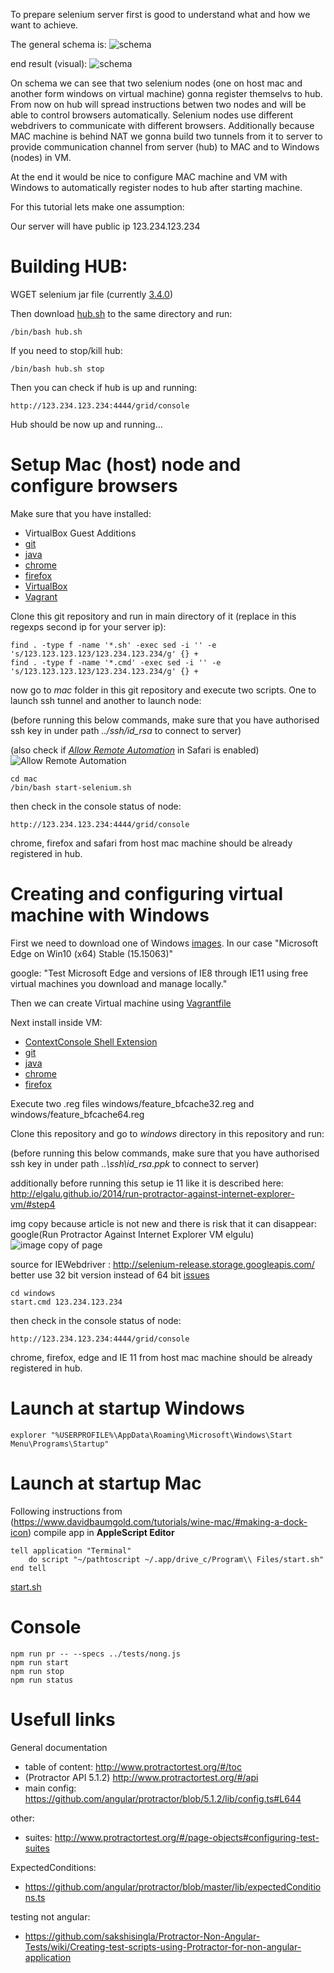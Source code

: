 To prepare selenium server first is good to understand what and how we want to achieve.

The general schema is:
![schema](https://raw.githubusercontent.com/stopsopa/research-protractor/master/doc/schema.png)

end result (visual):
![schema](https://raw.githubusercontent.com/stopsopa/research-protractor/master/doc/desktop.jpg)


On schema we can see that two selenium nodes (one on host mac and another form windows on virtual machine) gonna register themselvs to hub. From now on hub will spread instructions betwen two nodes and will be able to control browsers automatically. 
Selenium nodes use different webdrivers to communicate with different browsers.
Additionally because MAC machine is behind NAT we gonna build two tunnels from it to server to provide communication channel from server (hub) to MAC and to Windows (nodes) in VM.

At the end it would be nice to configure MAC machine and VM with Windows to automatically register nodes to hub after starting machine.

For this tutorial lets make one assumption:

Our server will have public ip 123.234.123.234

# Building HUB:

WGET selenium jar file (currently [3.4.0](http://www.seleniumhq.org/download/))

Then download [hub.sh](https://github.com/stopsopa/research-protractor/blob/master/server/hub.sh) to the same directory and run:

    /bin/bash hub.sh 
    
If you need to stop/kill hub:
    
    /bin/bash hub.sh stop
    
Then you can check if hub is up and running:

    http://123.234.123.234:4444/grid/console
    
Hub should be now up and running... 
   
# Setup Mac (host) node and configure browsers   
  
Make sure that you have installed:

- VirtualBox Guest Additions
- [git](https://git-scm.com/) 
- [java](https://java.com/en/download/manual.jsp) 
- [chrome](https://www.google.com/chrome/browser/desktop/index.html)
- [firefox](https://www.mozilla.org/en-GB/firefox/new/)
- [VirtualBox](https://www.virtualbox.org/wiki/Downloads)
- [Vagrant](https://www.vagrantup.com/downloads.html)
   
Clone this git repository and run in main directory of it (replace in this regexps second ip for your server ip):
  
   
    find . -type f -name '*.sh' -exec sed -i '' -e 's/123.123.123.123/123.234.123.234/g' {} +
    find . -type f -name '*.cmd' -exec sed -i '' -e 's/123.123.123.123/123.234.123.234/g' {} +
   
now go to *mac* folder in this git repository and execute two scripts. One to launch ssh tunnel and another to launch node:

(before running this below commands, make sure that you have authorised ssh key in under path *../ssh/id_rsa* to connect to server)

(also check if [*Allow Remote Automation*](https://webkit.org/blog/6900/webdriver-support-in-safari-10/) in Safari is enabled)
![Allow Remote Automation](https://raw.githubusercontent.com/stopsopa/research-protractor/master/doc/safari-dev.jpg)

    cd mac
    /bin/bash start-selenium.sh 

then check in the console status of node:

    http://123.234.123.234:4444/grid/console
    
chrome, firefox and safari from host mac machine should be already registered in hub.
    
# Creating and configuring virtual machine with Windows
    
First we need to download one of Windows [images](https://developer.microsoft.com/en-us/microsoft-edge/tools/vms/). In our case "Microsoft Edge on Win10 (x64) Stable (15.15063)"
    
google: "Test Microsoft Edge and versions of IE8 through IE11 using free virtual machines you download and manage locally."    
    
Then we can create Virtual machine using [Vagrantfile](https://github.com/stopsopa/research-protractor/blob/master/Vagrantfile)
    
Next install inside VM: 

- [ContextConsole Shell Extension](http://code.kliu.org/cmdopen/)
- [git](https://git-scm.com/) 
- [java](https://java.com/en/download/manual.jsp) 
- [chrome](https://www.google.com/chrome/browser/desktop/index.html)
- [firefox](https://www.mozilla.org/en-GB/firefox/new/)

Execute two .reg files windows/feature_bfcache32.reg and windows/feature_bfcache64.reg


Clone this repository and go to *windows* directory in this repository and run:
    
(before running this below commands, make sure that you have authorised ssh key in under path *..\ssh\id_rsa.ppk* to connect to server)

additionally before running this setup ie 11 like it is described here:
http://elgalu.github.io/2014/run-protractor-against-internet-explorer-vm/#step4

img copy because article is not new and there is risk that it can disappear:
google(Run Protractor Against Internet Explorer VM elgulu)
![image copy of page](https://raw.githubusercontent.com/stopsopa/research-protractor/master/doc/ie11-setup.jpg)

source for IEWebdriver : http://selenium-release.storage.googleapis.com/
better use 32 bit version instead of 64 bit [issues](http://elgalu.github.io/2014/run-protractor-against-internet-explorer-vm/#step5)

    cd windows
    start.cmd 123.234.123.234
    
then check in the console status of node:

    http://123.234.123.234:4444/grid/console
    
chrome, firefox, edge and IE 11 from host mac machine should be already registered in hub.
    
# Launch at startup Windows
    
    explorer "%USERPROFILE%\AppData\Roaming\Microsoft\Windows\Start Menu\Programs\Startup"
    
# Launch at startup Mac
    
Following instructions from (https://www.davidbaumgold.com/tutorials/wine-mac/#making-a-dock-icon) compile app in **AppleScript Editor**

    tell application "Terminal"
        do script "~/pathtoscript ~/.app/drive_c/Program\\ Files/start.sh"
    end tell
    
[start.sh](https://github.com/stopsopa/research-protractor/blob/master/mac/startup.sh)
        
# Console
        
    npm run pr -- --specs ../tests/nong.js
    npm run start
    npm run stop
    npm run status
        
# Usefull links

General documentation

- table of content: http://www.protractortest.org/#/toc
- (Protractor API 5.1.2) http://www.protractortest.org/#/api 
- main config: https://github.com/angular/protractor/blob/5.1.2/lib/config.ts#L644

other:

- suites: http://www.protractortest.org/#/page-objects#configuring-test-suites

ExpectedConditions:

- https://github.com/angular/protractor/blob/master/lib/expectedConditions.ts
    
testing not angular:
    
- https://github.com/sakshisingla/Protractor-Non-Angular-Tests/wiki/Creating-test-scripts-using-Protractor-for-non-angular-application
